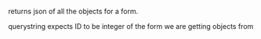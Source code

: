 returns json of all the objects for a form. 

querystring expects ID to be integer of the form we are getting objects from